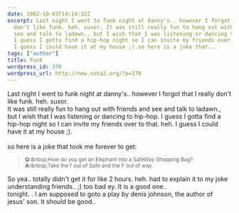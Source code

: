 ```yaml
---
date: 2002-10-03T14:14:32Z
excerpt: Last night I went to funk night at danny's.. however I forgot that I really
  don't like funk. heh. suxor. It was still really fun to hang out with friends and
  see and talk to ladawn., but I wish that I was listening or dancing to hip-hop.
  I guess I gotta find a hip-hop night so I can invite my friends over to that. heh.
  I guess I could have it at my house ;).so here is a joke that...
tags: ["author"]
title: Funk
wordpress_id: 370
wordpress_url: http://new.nata2.org/?p=370
---
```


Last night I went to funk night at danny's.. however I forgot that I really don't like funk. heh. suxor. <br/>It was still really fun to hang out with friends and see and talk to ladawn., but I wish that I was listening or dancing to hip-hop. I guess I gotta find a hip-hop night so I can invite my friends over to that. heh. I guess I could have it at my house ;).<br/><br/>so here is a joke that took me forever to get:<blockquote><small><b>Q:</b>&amp;nbsp;How do you get an Elephant into a SafeWay Shopping Bag?<br/><b>A:</b>&amp;nbsp;Take the f out of Safe and the F out of way.</small></blockquote>So yea.. totally didn't get it for like 2 hours. heh. had to explain it to my joke understanding friends.. ;) too bad ey. It is a good one.. <Br>tonight. . I am supposed to goto a play by denis johnson, the author of jesus' son. It should be good..
